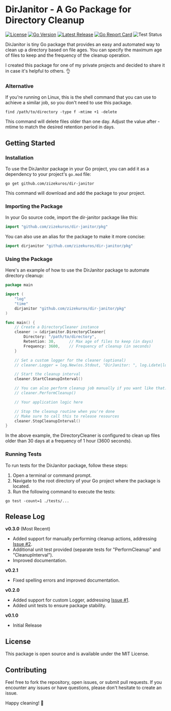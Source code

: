 # DirJanitor - A Go Package for Directory Cleanup

[![License](https://img.shields.io/badge/license-MIT-blue)](https://github.com/zizekuros/dir-janitor/blob/main/LICENSE)
[![Go Version](https://img.shields.io/badge/go%20version-1.20-blue)](https://tip.golang.org/doc/go1.20)
[![Latest Release](https://img.shields.io/badge/latest%20release-v0.2.1-blue)](https://github.com/zizekuros/dir-janitor/releases/tag/v0.3.0)
[![Go Report Card](https://goreportcard.com/badge/github.com/zizekuros/dir-janitor)](https://goreportcard.com/report/github.com/zizekuros/dir-janitor)
![Test Status](https://img.shields.io/badge/tests-passed-brightgreen)

DirJanitor is tiny Go package that provides an easy and automated way to clean up a directory based on file ages. You can specify the maximum age of files to keep and the frequency of the cleanup operation.

I created this package for one of my private projects and decided to share it in case it's helpful to others. 👌

### Alternative

If you're running on Linux, this is the shell command that you can use to achieve a similar job, so you don't need to use this package.

```shell
find /path/to/directory -type f -mtime +1 -delete
```

This command will delete files older than one day. Adjust the value after -mtime to match the desired retention period in days.

## Getting Started

### Installation

To use the DirJanitor package in your Go project, you can add it as a dependency to your project's `go.mod` file:

```shell
go get github.com/zizekuros/dir-janitor
```
This command will download and add the package to your project.

### Importing the Package
In your Go source code, import the dir-janitor package like this:

```go
import "github.com/zizekuros/dir-janitor/pkg"
```

You can also use an alias for the package to make it more concise:
```go
import dirjanitor "github.com/zizekuros/dir-janitor/pkg"
```

### Using the Package
Here's an example of how to use the DirJanitor package to automate directory cleanup:
```go
package main

import (
    "log"
    "time"
    dirjanitor "github.com/zizekuros/dir-janitor/pkg"
)

func main() {
    // Create a DirectoryCleaner instance
    cleaner := &dirjanitor.DirectoryCleaner{
        Directory: "/path/to/directory",
        Retention: 30,      // Max age of files to keep (in days)
        Frequency: 3600,    // Frequency of cleanup (in seconds)
    }

    // Set a custom logger for the cleaner (optional)
    // cleaner.Logger = log.New(os.Stdout, "DirJanitor: ", log.Ldate|log.Ltime)

    // Start the cleanup interval
    cleaner.StartCleanupInterval()

    // You can also perform cleanup job manually if you want like that:
    // cleaner.PerformCleanup()

    // Your application logic here

    // Stop the cleanup routine when you're done
    // Make sure to call this to release resources
    cleaner.StopCleanupInterval()
}
```
In the above example, the DirectoryCleaner is configured to clean up files older than 30 days at a frequency of 1 hour (3600 seconds).

### Running Tests
To run tests for the DirJanitor package, follow these steps:

1. Open a terminal or command prompt.
2. Navigate to the root directory of your Go project where the package is located.
3. Run the following command to execute the tests:

```shell
go test -count=1 ./tests/...
```

## Release Log

**v0.3.0** (Most Recent)
  - Added support for manually performing cleanup actions, addressing [Issue #2](https://github.com/zizekuros/dir-janitor/issues/2).
  - Additional unit test provided (separate tests for "PerformCleanup" and "CleanupInterval").
  - Improved documentation.

**v0.2.1**
  - Fixed spelling errors and improved documentation.

**v0.2.0**
  - Added support for custom Logger, addressing [Issue #1](https://github.com/zizekuros/dir-janitor/issues/1).
  - Added unit tests to ensure package stability.

**v0.1.0** 
- Initial Release

## License
This package is open source and is available under the MIT License.

## Contributing
Feel free to fork the repository, open issues, or submit pull requests. If you encounter any issues or have questions, please don't hesitate to create an issue.

Happy cleaning! 🧹
